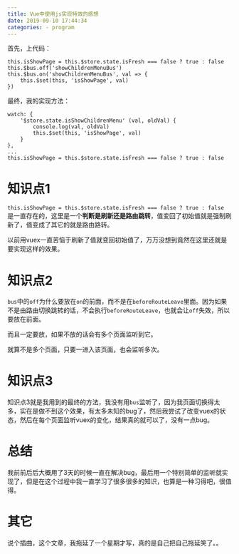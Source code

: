 ```yaml
---
title: Vue中使用js实现特效的感想
date: 2019-09-10 17:44:34
categories: - program
---
```


首先，上代码：

```
this.isShowPage = this.$store.state.isFresh === false ? true : false
this.$bus.off('showChildrenMenuBus')
this.$bus.on('showChildrenMenuBus', val => {
    this.$set(this, 'isShowPage', val)
})
```

最终，我的实现方法：

```
watch: {
    '$store.state.isShowChildrenMenu' (val, oldVal) {
        console.log(val, oldVal)
        this.$set(this, 'isShowPage', val)
    }
},
...
this.isShowPage = this.$store.state.isFresh === false ? true : false
```

# 知识点1

``` this.isShowPage = this.$store.state.isFresh === false ? true : false ``` 是一直存在的，这里是一个**判断是刷新还是路由跳转**，值变回了初始值就是强制刷新了，值变成了其它的就是路由路转。

以前用vuex一直苦恼于刷新了值就变回初始值了，万万没想到竟然在这里还就是要实现这样的效果。

# 知识点2

`bus`中的`off`为什么要放在`on`的前面，而不是在`beforeRouteLeave`里面。因为如果不是由路由切换跳转的话，不会执行`beforeRouteLeave`，也就会让`off`失效，所以要放在前面。

而且一定要放，如果不放的话会有多个页面监听到它。

就算不是多个页面，只要一进入该页面，也会监听多次。

# 知识点3

知识点3就是我用到的最终的方法，我没有用`bus`监听了，因为我页面切换得太多，实在是做不到这个效果，有太多未知的bug了，然后我尝试了改变vuex的状态，然后在每个页面监听vuex的变化，结果真的就可以了，没有一点bug。

# 总结

我前前后后大概用了3天的时候一直在解决bug，最后用一个特别简单的监听就实现了，但是在这个过程中我一直学习了很多很多的知识，也算是一种习得吧，很值得。

# 其它

说个插曲，这个文章，我拖延了一个星期才写，真的是自己把自己拖延笑了。。